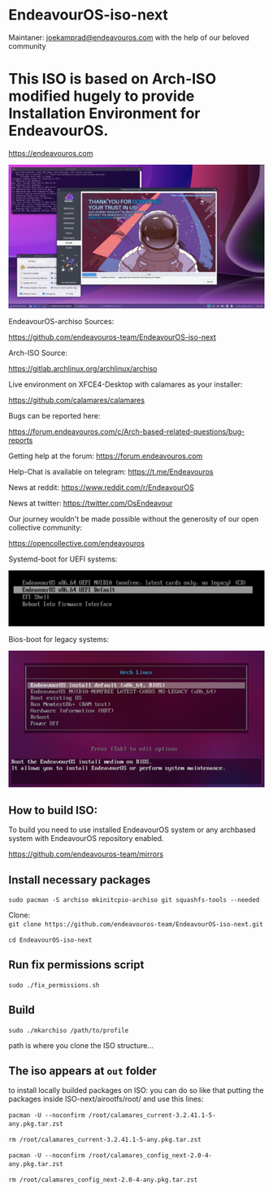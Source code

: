 # EndeavourOS-iso-next 

Maintaner: <joekamprad@endeavouros.com> with the help of our beloved community


# This ISO is based on Arch-ISO modified hugely to provide Installation Environment for EndeavourOS.

https://endeavouros.com

<img src="https://raw.githubusercontent.com/endeavouros-team/artwork-images-logo/master/NEXT/livesession.png" alt="drawing" width="600"/>

EndeavourOS-archiso Sources:

https://github.com/endeavouros-team/EndeavourOS-iso-next

Arch-ISO Source:

https://gitlab.archlinux.org/archlinux/archiso

Live environment on XFCE4-Desktop with calamares as your installer:

https://github.com/calamares/calamares

Bugs can be reported here:

https://forum.endeavouros.com/c/Arch-based-related-questions/bug-reports

Getting help at the forum: https://forum.endeavouros.com

Help-Chat is available on telegram: https://t.me/Endeavouros

News at reddit: https://www.reddit.com/r/EndeavourOS

News at twitter: https://twitter.com/OsEndeavour

Our journey wouldn't be made possible without the generosity of our open collective community:

https://opencollective.com/endeavouros

Systemd-boot for UEFI systems:

<img src="https://raw.githubusercontent.com/endeavouros-team/artwork-images-logo/master/NEXT/systemd-boot.png" alt="drawing" width="600"/>

Bios-boot for legacy systems:

<img src="https://raw.githubusercontent.com/endeavouros-team/artwork-images-logo/master/NEXT/bios-boot.png" alt="drawing" width="600"/>

## How to build ISO:
To build you need to use installed EndeavourOS system or any archbased system with EndeavourOS repository enabled.

https://github.com/endeavouros-team/mirrors

## Install necessary packages
`sudo pacman -S archiso mkinitcpio-archiso git squashfs-tools --needed`

Clone:\
`git clone https://github.com/endeavouros-team/EndeavourOS-iso-next.git`

`cd EndeavourOS-iso-next`

## Run fix permissions script
`sudo ./fix_permissions.sh`

## Build
`sudo ./mkarchiso /path/to/profile` 

path is where you clone the ISO structure... 

## The iso appears at `out` folder

to install locally builded packages on ISO:
you can do so like that putting the packages inside ISO-next/airootfs/root/ and use this lines:

`pacman -U --noconfirm /root/calamares_current-3.2.41.1-5-any.pkg.tar.zst`

`rm /root/calamares_current-3.2.41.1-5-any.pkg.tar.zst`

`pacman -U --noconfirm /root/calamares_config_next-2.0-4-any.pkg.tar.zst`

`rm /root/calamares_config_next-2.0-4-any.pkg.tar.zst`
